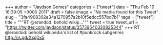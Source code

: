 
+++
author = "Jaydson Gomes"
categories = ["tweet"]
date = "Thu Feb 10 16:39:05 +0000 2011"
draft = false
image = "No media found for this Tweet"
slug = "3fa4908302e34a1270957a2b10f5edcc557bd7b1"
tags = ["tweet"]
title = """RT @erandod: behold wikip..."""
tweet = true
tweet_url = "https://twitter.com/jaydson/status/35739540320825344"
+++
RT @erandod: behold wikipedia's list of #punkrock subgenres http://is.gd/XxgDx5
